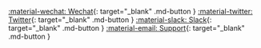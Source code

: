 [:material-wechat: Wechat](http://page.alauda.cn/kubeovn){: target="_blank" .md-button }
[:material-twitter: Twitter](https://twitter.com/KubeOvn){: target="_blank" .md-button }
[:material-slack: Slack](https://kube-ovn-slackin.herokuapp.com/){: target="_blank" .md-button }
[:material-email: Support](https://ma.alauda.cn/p/2f53a){: target="_blank" .md-button }
